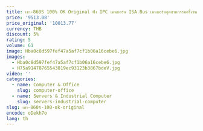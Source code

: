```yaml
---
title: เขา-860S 100% OK Original ฝัง IPC เมนบอร์ด ISA Bus เมนบอร์ดอุตสาหกรรมครึ่งขนาด CPU การ์ด PICMG1.0 SBC พร้อม CPU RAM
price: '9513.08'
price_original: '10013.77'
currency: THB
discount: 5%
rating: 5
volume: 61
image: Hba0c8d597fef47a5af7cf1b06a16cebe6.jpg
images:
  - Hba0c8d597fef47a5af7cf1b06a16cebe6.jpg
  - H75a91478765543819ec93123b3867bdeV.jpg
video: ''
categories:
  - name: Computer & Office
    slug: computer-office
  - name: Servers & Industrial Computer
    slug: servers-industrial-computer
slug: เขา-860s-100-ok-original
encode: oDekh7o
lang: th
---
```

  